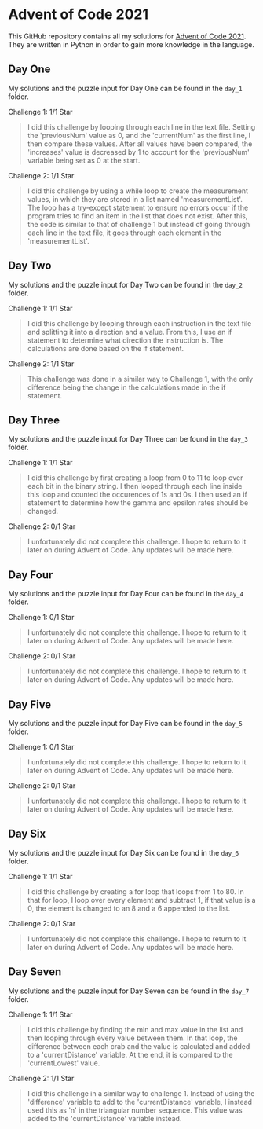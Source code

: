 # Advent of Code 2021

This GitHub repository contains all my solutions for [Advent of Code 2021](https://adventofcode.com/). They are written in Python in order to gain more knowledge in the language.

## Day One
My solutions and the puzzle input for Day One can be found in the `day_1` folder.

Challenge 1: 1/1 Star

> I did this challenge by looping through each line in the text file. Setting the 'previousNum' value as 0, and the 'currentNum' as the first line, I then compare these values. After all values have been compared, the 'increases' value is decreased by 1 to account for the 'previousNum' variable being set as 0 at the start.

Challenge 2: 1/1 Star

> I did this challenge by using a while loop to create the measurement values, in which they are stored in a list named 'measurementList'. The loop has a try-except statement to ensure no errors occur if the program tries to find an item in the list that does not exist. After this, the code is similar to that of challenge 1 but instead of going through each line in the text file, it goes through each element in the 'measurementList'.

## Day Two
My solutions and the puzzle input for Day Two can be found in the `day_2` folder.

Challenge 1: 1/1 Star

> I did this challenge by looping through each instruction in the text file and splitting it into a direction and a value. From this, I use an if statement to determine what direction the instruction is. The calculations are done based on the if statement.

Challenge 2: 1/1 Star

> This challenge was done in a similar way to Challenge 1, with the only difference being the change in the calculations made in the if statement.

## Day Three
My solutions and the puzzle input for Day Three can be found in the `day_3` folder.

Challenge 1: 1/1 Star

> I did this challenge by first creating a loop from 0 to 11 to loop over each bit in the binary string. I then looped through each line inside this loop and counted the occurences of 1s and 0s. I then used an if statement to determine how the gamma and epsilon rates should be changed.

Challenge 2: 0/1 Star

> I unfortunately did not complete this challenge. I hope to return to it later on during Advent of Code. Any updates will be made here.

## Day Four
My solutions and the puzzle input for Day Four can be found in the `day_4` folder.

Challenge 1: 0/1 Star

> I unfortunately did not complete this challenge. I hope to return to it later on during Advent of Code. Any updates will be made here.

Challenge 2: 0/1 Star

> I unfortunately did not complete this challenge. I hope to return to it later on during Advent of Code. Any updates will be made here.

## Day Five
My solutions and the puzzle input for Day Five can be found in the `day_5` folder.

Challenge 1: 0/1 Star

> I unfortunately did not complete this challenge. I hope to return to it later on during Advent of Code. Any updates will be made here.

Challenge 2: 0/1 Star

> I unfortunately did not complete this challenge. I hope to return to it later on during Advent of Code. Any updates will be made here.

## Day Six
My solutions and the puzzle input for Day Six can be found in the `day_6` folder.

Challenge 1: 1/1 Star

> I did this challenge by creating a for loop that loops from 1 to 80. In that for loop, I loop over every element and subtract 1, if that value is a 0, the element is changed to an 8 and a 6 appended to the list.

Challenge 2: 0/1 Star

> I unfortunately did not complete this challenge. I hope to return to it later on during Advent of Code. Any updates will be made here.

## Day Seven
My solutions and the puzzle input for Day Seven can be found in the `day_7` folder.

Challenge 1: 1/1 Star

> I did this challenge by finding the min and max value in the list and then looping through every value between them. In that loop, the difference between each crab and the value is calculated and added to a 'currentDistance' variable. At the end, it is compared to the 'currentLowest' value.

Challenge 2: 1/1 Star

> I did this challenge in a similar way to challenge 1. Instead of using the 'difference' variable to add to the 'currentDistance' variable, I instead used this as 'n' in the triangular number sequence. This value was added to the 'currentDistance' variable instead.